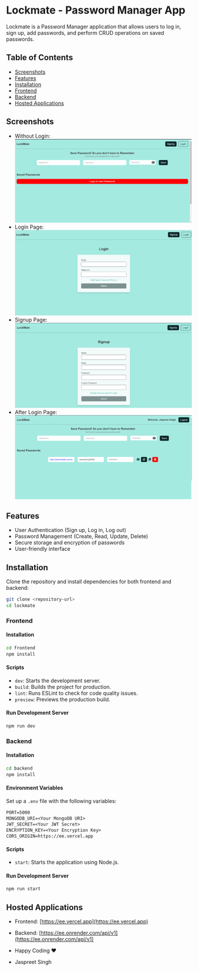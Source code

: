 
# Lockmate - Password Manager App

Lockmate is a Password Manager application that allows users to log in, sign up, add passwords, and perform CRUD operations on saved passwords.


## Table of Contents

- [Screenshots](#screenshots)
- [Features](#features)
- [Installation](#installation)
- [Frontend](#frontend)
- [Backend](#backend)
- [Hosted Applications](#hosted-applications)

## Screenshots

- Without Login: ![Without Login](/assets/1.png)
- Login Page: ![Login Page](/assets/3.png)
- Signup Page: ![Signup Page](/assets/2.png)
- After Login Page: ![After Login](/assets/4.png)

## Features

- User Authentication (Sign up, Log in, Log out)
- Password Management (Create, Read, Update, Delete)
- Secure storage and encryption of passwords
- User-friendly interface

## Installation

Clone the repository and install dependencies for both frontend and backend:

```bash
git clone <repository-url>
cd lockmate
```

### Frontend

#### Installation

```bash
cd frontend
npm install
```

#### Scripts

- `dev`: Starts the development server.
- `build`: Builds the project for production.
- `lint`: Runs ESLint to check for code quality issues.
- `preview`: Previews the production build.

#### Run Development Server

```bash
npm run dev
```

### Backend

#### Installation

```bash
cd backend
npm install
```

#### Environment Variables

Set up a `.env` file with the following variables:

```plaintext
PORT=5000
MONGODB_URI=<Your MongoDB URI>
JWT_SECRET=<Your JWT Secret>
ENCRYPTION_KEY=<Your Encryption Key>
CORS_ORIGIN=https://ee.vercel.app
```

#### Scripts

- `start`: Starts the application using Node.js.

#### Run Development Server

```bash
npm run start
```

## Hosted Applications

- Frontend: [https://ee.vercel.app](https://ee.vercel.app)
- Backend: [https://ee.onrender.com/api/v1](https://ee.onrender.com/api/v1)


- Happy Coding ❤️
- Jaspreet Singh